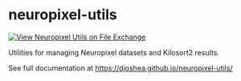 # neuropixel-utils
[![View Neuropixel Utils on File Exchange](https://www.mathworks.com/matlabcentral/images/matlab-file-exchange.svg)](https://www.mathworks.com/matlabcentral/fileexchange/81238-neuropixel-utils)

Utilities for managing Neuropixel datasets and Kilosort2 results. 

See full documentation at https://djoshea.github.io/neuropixel-utils/

